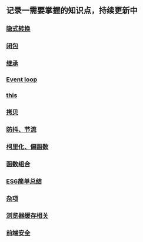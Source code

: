 ## 记录一需要掌握的知识点，持续更新中


### [隐式转换](https://github.com/chun1hao/MyBlog/issues/2)
### [闭包](https://github.com/chun1hao/MyBlog/issues/3)
### [继承](https://github.com/chun1hao/MyBlog/issues/4)
### [Event loop](https://github.com/chun1hao/MyBlog/issues/5)
### [this](https://github.com/chun1hao/MyBlog/issues/6)
### [拷贝](https://github.com/chun1hao/MyBlog/issues/7)
### [防抖、节流](https://github.com/chun1hao/MyBlog/issues/8)
### [柯里化、偏函数](https://github.com/chun1hao/MyBlog/issues/9)
### [函数组合](https://github.com/chun1hao/MyBlog/issues/10)
### [ES6简单总结](https://github.com/chun1hao/MyBlog/blob/master/ES6/readme.md)
### [杂项](https://github.com/chun1hao/MyBlog/blob/master/base/base.md)
### [浏览器缓存相关](https://github.com/chun1hao/MyBlog/blob/master/ES6/readme.md)
### [前端安全](https://github.com/chun1hao/MyBlog/blob/master/ES6/readme.md)


